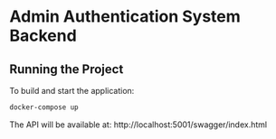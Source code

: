 # Admin Authentication System Backend

## Running the Project

To build and start the application:

```bash
docker-compose up
```

The API will be available at: http://localhost:5001/swagger/index.html
